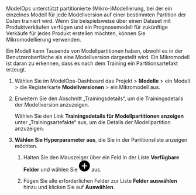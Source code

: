 ModelOps unterstützt partitionierte (Mikro-)Modellierung, bei der ein einzelnes Modell für jede Modellversion auf einer bestimmten Partition der Daten trainiert wird. Wenn Sie beispielsweise über einen Dataset mit Produktverkäufen verfügen und ein Prognosemodell für zukünftige Verkäufe für jedes Produkt erstellen möchten, können Sie Mikromodellierung verwenden.

Ein Modell kann Tausende von Modellpartitionen haben, obwohl es in der Benutzeroberfläche als eine Modellversion dargestellt wird. Ein Mikromodell ist daran zu erkennen, dass es nach dem Training ein Partitionsartefakt erzeugt.

1.  Wählen Sie im ModelOps-Dashboard das Projekt \> **Modelle** \> ein Modell \> die Registerkarte **Modellversionen** \> ein Mikromodell aus.

2.  Erweitern Sie den Abschnitt „Trainingsdetails“, um die Trainingsdetails der Modellversion anzuzeigen.

    Wählen Sie den Link **Trainingsdetails für Modellpartitionen anzeigen** unter „Trainingsartefakte“ aus, um die Details der Modellpartition anzuzeigen.

3.  **Wählen Sie Hyperparameter aus**, die Sie in der Partitionsliste anzeigen möchten.

    1.  Halten Sie den Mauszeiger über ein Feld in der Liste **Verfügbare Felder** und wählen Sie ![Add icon](Images/ebt1659745488877.svg) aus.

    2.  Fügen Sie alle erforderlichen Felder zur Liste **Felder auswählen** hinzu und klicken Sie auf **Auswählen**.
